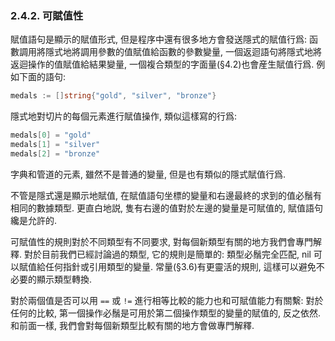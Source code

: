 ### 2.4.2. 可賦值性

賦值語句是顯示的賦值形式, 但是程序中還有很多地方會發送隱式的賦值行爲: 函數調用將隱式地將調用參數的值賦值給函數的參數變量, 一個返迴語句將隱式地將返迴操作的值賦值給結果變量, 一個複合類型的字面量(§4.2)也會産生賦值行爲. 例如下面的語句:

```Go
medals := []string{"gold", "silver", "bronze"} 
```

隱式地對切片的每個元素進行賦值操作, 類似這樣寫的行爲:

```Go
medals[0] = "gold" 
medals[1] = "silver" 
medals[2] = "bronze" 
```

字典和管道的元素, 雖然不是普通的變量, 但是也有類似的隱式賦值行爲.

不管是隱式還是顯示地賦值, 在賦值語句坐標的變量和右邊最終的求到的值必鬚有相同的數據類型. 更直白地説, 隻有右邊的值對於左邊的變量是可賦值的, 賦值語句纔是允許的.

可賦值性的規則對於不同類型有不同要求, 對每個新類型有關的地方我們會專門解釋.
對於目前我們已經討論過的類型, 它的規則是簡單的: 類型必鬚完全匹配, nil 可以賦值給任何指針或引用類型的變量. 常量(§3.6)有更靈活的規則, 這樣可以避免不必要的顯示類型轉換.

對於兩個值是否可以用 `==` 或 `!=` 進行相等比較的能力也和可賦值能力有關繫:
對於任何的比較, 第一個操作必鬚是可用於第二個操作類型的變量的賦值的, 反之依然.
和前面一樣, 我們會對每個新類型比較有關的地方會做專門解釋.


